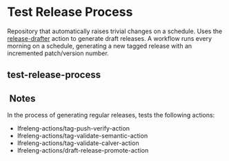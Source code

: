 <!--
# SPDX-License-Identifier: Apache-2.0
# SPDX-FileCopyrightText: 2025 The Linux Foundation
-->

# Test Release Process

Repository that automatically raises trivial changes on a schedule. Uses the
[release-drafter](https://github.com/release-drafter/release-drafter/actions)
action to generate draft releases. A workflow runs every morning on a
schedule, generating a new tagged release with an incremented patch/version
number.

## test-release-process

##  Notes

In the process of generating regular releases, tests the following actions:

- lfreleng-actions/tag-push-verify-action
- lfreleng-actions/tag-validate-semantic-action
- lfreleng-actions/tag-validate-calver-action
- lfreleng-actions/draft-release-promote-action

